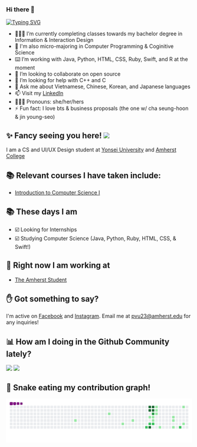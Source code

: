 ### Hi there 👋 
[![Typing SVG](https://readme-typing-svg.herokuapp.com?duration=1500&background=FFE30000&multiline=true&lines=This+is+Pho;and+I'm+not+your+rice+noodle+%F0%9F%8D%9C)](https://git.io/typing-svg)

- 👩🏻‍💻 I’m currently completing classes towards my bachelor degree in Information & Interaction Design 
- 🧠 I'm also micro-majoring in Computer Programming & Coginitive Science
- ⌨️ I’m working with Java, Python, HTML, CSS, Ruby, Swift, and R at the moment
- 👯 I’m looking to collaborate on open source
- 🤔 I’m looking for help with C++ and C
- 💬 Ask me about Vietnamese, Chinese, Korean, and Japanese languages
- 📫 Visit my [LinkedIn](https://www.linkedin.com/in/phovu/)
- 👩🏻‍💼 Pronouns: she/her/hers
- ⚡ Fun fact: I love bts & business proposals (the one w/ cha seung-hoon & jin young-seo)

## ✨ Fancy seeing you here! <img src="https://media4.giphy.com/media/3oEjI4sFlp73fvEYgw/200.gif" width="30px">

I am a CS and UI/UX Design student at [Yonsei University](https://www.yonsei.ac.kr/) and [Amherst College](https://www.amherst.edu/)

## 📚 Relevant courses I have taken include:
- [Introduction to Computer Science I](https://mmalita.people.amherst.edu/COSC111SP2022/COSC111SP2022Syllabus.pdf)

## 📚 These days I am

- ☑️ Looking for Internships
- ☑️ Studying Computer Science (Java, Python, Ruby, HTML, CSS, & Swift!)

## 🚀 Right now I am working at

- [The Amherst Student](https://amherststudent.com/)


## ✋ Got something to say?

I'm active on [Facebook](https://www.facebook.com/pvu23/) and [Instagram](https://www.instagram.com/photvu).
Email me at pvu23@amherst.edu for any inquiries!

## 📊 How am I doing in the Github Community lately? 

![](https://github-readme-stats.vercel.app/api?username=phovu&theme=tokyonight)
![](https://github-readme-stats.vercel.app/api/top-langs/?username=phovu)

</p>

## 🐍 Snake eating my contribution graph!

![snake gif](https://github.com/phovu/phovu/blob/output/github-contribution-grid-snake.gif)

